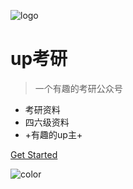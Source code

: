 ![logo](http://qjl988-tuchuang.oss-cn-beijing.aliyuncs.com/img/202210290138180.png)

# up考研

> 一个有趣的考研公众号

- 考研资料
- 四六级资料
- +有趣的up主+

<!-- [GitHub](https://github.com/docsifyjs/docsify/) -->
[Get Started](https://qjl988.github.com/#/update)

<!-- 背景图片 -->

<!-- ![](_media/bg.png) -->

<!-- 背景色 -->

![color](#f0f0f0)
